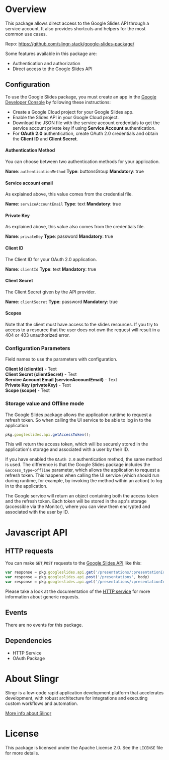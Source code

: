
# Overview

This package allows direct access to the Google Slides API through a service account.
It also provides shortcuts and helpers for the most common use cases.

Repo: https://github.com/slingr-stack/google-slides-package/

Some features available in this package are:

- Authentication and authorization
- Direct access to the Google Slides API

## Configuration

To use the Google Slides package, you must create an app in the [Google Developer Console](https://console.developers.google.com)
by following these instructions:

- Create a Google Cloud project for your Google Slides app.
- Enable the Slides API in your Google Cloud project. 
- Download the JSON file with the service account credentials to get the service account private key if using **Service Account** authentication.
- For **OAuth 2.0** authentication, create OAuth 2.0 credentials and obtain the **Client ID** and **Client Secret**.

#### Authentication Method
You can choose between two authentication methods for your application.

**Name**: `authenticationMethod`
**Type**: buttonsGroup
**Mandatory**: true

#### Service account email

As explained above, this value comes from the credential file.

**Name**: `serviceAccountEmail`
**Type**: text
**Mandatory**: true

#### Private Key

As explained above, this value also comes from the credentials file.

**Name**: `privateKey`
**Type**: password
**Mandatory**: true

#### Client ID

The Client ID for your OAuth 2.0 application.

**Name**: `clientId`
**Type**: text
**Mandatory**: true

#### Client Secret
The Client Secret given by the API provider.

**Name**: `clientSecret`
**Type**: password
**Mandatory**: true

####  Scopes

Note that the client must have access to the slides resources. If you try to access to a resource that the user does not own
the request will result in a 404 or 403 unauthorized error.

### Configuration Parameters
Field names to use the parameters with configuration.

**Client Id (clientId)** - Text<br>
**Client Secret (clientSecret)** - Text<br>
**Service Account Email (serviceAccountEmail)** - Text<br>
**Private Key (privateKey)** - Text<br>
**Scope (scope)** - Text

### Storage value and Offline mode
The Google Slides package allows the application runtime to request a refresh token. So when calling the UI service to be able to log in to the application

```javascript
pkg.googleslides.api.getAccessToken();
```

This will return the access token, which will be securely stored in the application's storage and associated with a user by their ID.

If you have enabled the `OAuth 2.0` authentication method, the same method is used. The difference is that the Google Slides package includes the `&access_type=offline` parameter, which allows the application to request a refresh token. This happens when calling the UI service (which should run during runtime, for example, by invoking the method within an action) to log in to the application.

The Google service will return an object containing both the access token and the refresh token. Each token will be stored in the app's storage (accessible via the Monitor), where you can view them encrypted and associated with the user by ID.

# Javascript API

## HTTP requests
You can make `GET`,`POST` requests to the [Google Slides API](https://developers.google.com/slides/api/reference/rest) like this:
```javascript
var response = pkg.googleslides.api.get('/presentations/:presentationId')
var response = pkg.googleslides.api.post('/presentations', body)
var response = pkg.googleslides.api.get('/presentations/:presentationId/pages/:pageObjectId')
```

Please take a look at the documentation of the [HTTP service](https://github.com/slingr-stack/http-service)
for more information about generic requests.

## Events

There are no events for this package.

## Dependencies
* HTTP Service
* OAuth Package

# About Slingr

Slingr is a low-code rapid application development platform that accelerates development, with robust architecture for integrations and executing custom workflows and automation.

[More info about Slingr](https://slingr.io)

# License

This package is licensed under the Apache License 2.0. See the `LICENSE` file for more details.
